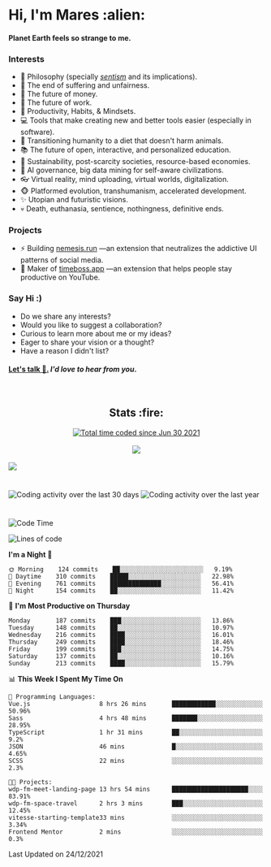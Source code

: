 <h1>Hi, I'm Mares :alien:</h1>

#### Planet Earth feels so strange to me.

### **Interests**

- 🌊 Philosophy (specially [_sentism_][sentismmedium] and its implications).
- 🎯 The end of suffering and unfairness.
- 💸 The future of money.
- 💼 The future of work.
- 🧠 Productivity, Habits, & Mindsets.
- 💻 Tools that make creating new and better tools easier (especially in software).
- 🥗 Transitioning humanity to a diet that doesn't harm animals.
- 📚 The future of open, interactive, and personalized education.
- 🌱 Sustainability, post-scarcity societies, resource-based economies.
- 🤖 AI governance, big data mining for self-aware civilizations.
- 👓 Virtual reality, mind uploading, virtual worlds, digitalization.
- 🐵 Platformed evolution, transhumanism, accelerated development.
- ✨ Utopian and futuristic visions.
- 💀 Death, euthanasia, sentience, nothingness, definitive ends.


### **Projects**

- ⚡ Building [nemesis.run](https://nemesis.run) —an extension that neutralizes the addictive UI patterns of social media.
- 💎 Maker of [timeboss.app](https://timeboss.app) —an extension that helps people stay productive on YouTube.


### **Say Hi :)**

- Do we share any interests?
- Would you like to suggest a collaboration?
- Curious to learn more about me or my ideas?
- Eager to share your vision or a thought?
- Have a reason I didn't list?

#### [Let's talk :wave:.](mailto:mareszhar@gmail.com) _I'd love to hear from you_.

[sentismmedium]: https://medium.com/@mareszhar/born-a-prisoner-a-reflection-about-life-its-struggles-and-a-plan-to-escape-d8566ce9b026

<br>

<h2 align="center">Stats :fire:</h2>

<div align="center">
  <a href="https://wakatime.com/@cfdc0e0d-4860-4b62-9ff0-cb659185525e">
    <img src="https://wakatime.com/badge/user/cfdc0e0d-4860-4b62-9ff0-cb659185525e.svg" alt="Total time coded since Jun 30 2021" />
  </a>
</div>

<br>

<div align="center">
  <img src="https://github-readme-streak-stats.herokuapp.com?user=mareszhar&theme=black-ice&hide_border=true&stroke=FFFFFF15&ring=DF8FFE&fire=DF8FFE&currStreakLabel=DF8FFE&background=1A232A&currStreakNum=86FFAB&dates=B1AAB3FF">
</div>

<!-- Add or remove this: &dates=B1AAB3FF at the end of the streak stats URL if they get bugged and aren't updating -->

<br>

<img src="https://activity-graph.herokuapp.com/graph?username=mareszhar&theme=nord&bg_color=00000000&color=979797&line=DF8FFE&point=00000000&area=true&hide_border=true">

<br>

<h1></h1>

<img src="https://wakatime.com/share/@mares/5df0ff02-9c79-41b4-b540-51dc9c65a57b.svg" alt="Coding activity over the last 30 days" />
<img src="https://wakatime.com/share/@mares/ea89ba71-f374-40af-930c-e0655909fe37.svg" alt="Coding activity over the last year" />

<h1></h1>

<!--START_SECTION:waka-->
![Code Time](http://img.shields.io/badge/Code%20Time-391%20hrs%2059%20mins-blue)

![Lines of code](https://img.shields.io/badge/From%20Hello%20World%20I%27ve%20Written-126%20Thousand%20lines%20of%20code-blue)

**I'm a Night 🦉** 

```text
🌞 Morning    124 commits    ██░░░░░░░░░░░░░░░░░░░░░░░   9.19% 
🌆 Daytime    310 commits    █████░░░░░░░░░░░░░░░░░░░░   22.98% 
🌃 Evening    761 commits    ██████████████░░░░░░░░░░░   56.41% 
🌙 Night      154 commits    ██░░░░░░░░░░░░░░░░░░░░░░░   11.42%

```
📅 **I'm Most Productive on Thursday** 

```text
Monday       187 commits    ███░░░░░░░░░░░░░░░░░░░░░░   13.86% 
Tuesday      148 commits    ██░░░░░░░░░░░░░░░░░░░░░░░   10.97% 
Wednesday    216 commits    ████░░░░░░░░░░░░░░░░░░░░░   16.01% 
Thursday     249 commits    ████░░░░░░░░░░░░░░░░░░░░░   18.46% 
Friday       199 commits    ███░░░░░░░░░░░░░░░░░░░░░░   14.75% 
Saturday     137 commits    ██░░░░░░░░░░░░░░░░░░░░░░░   10.16% 
Sunday       213 commits    ████░░░░░░░░░░░░░░░░░░░░░   15.79%

```


📊 **This Week I Spent My Time On** 

```text
💬 Programming Languages: 
Vue.js                   8 hrs 26 mins       ████████████░░░░░░░░░░░░░   50.96% 
Sass                     4 hrs 48 mins       ███████░░░░░░░░░░░░░░░░░░   28.95% 
TypeScript               1 hr 31 mins        ██░░░░░░░░░░░░░░░░░░░░░░░   9.2% 
JSON                     46 mins             █░░░░░░░░░░░░░░░░░░░░░░░░   4.65% 
SCSS                     22 mins             ░░░░░░░░░░░░░░░░░░░░░░░░░   2.3%

🐱‍💻 Projects: 
wdp-fm-meet-landing-page 13 hrs 54 mins      █████████████████████░░░░   83.91% 
wdp-fm-space-travel      2 hrs 3 mins        ███░░░░░░░░░░░░░░░░░░░░░░   12.45% 
vitesse-starting-template33 mins             ░░░░░░░░░░░░░░░░░░░░░░░░░   3.34% 
Frontend Mentor          2 mins              ░░░░░░░░░░░░░░░░░░░░░░░░░   0.3%

```


 Last Updated on 24/12/2021
<!--END_SECTION:waka-->
